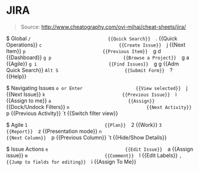 # JIRA

> Source: http://www.cheatography.com/ovi-mihai/cheat-sheets/jira/

$ Global
    `/                             {{Quick Search}} 
    `.                             {{Quick Operations}} 
    `c                             {{Create Issue}} 
    `j                             {{Next Item}} 
    `p                             {{Previous Item}} 
    `g d                           {{Dashboard}} 
    `g p                           {{Browse a Project}} 
    `g a                           {{Agile}} 
    `g i                           {{Find Issues}} 
    `g g                           {{Adm Quick Search}} 
    `Alt S                         {{Submit Form}} 
    `?                             {{Help}} 

$ Navigating Issues
    `o or Enter                    {{View selected}} 
    `j                             {{Next Issue}} 
    `k                             {{Previous Issue}} 
    `i                             {{Assign to me}} 
    `a                             {{Assign}} 
    `                              {{Dock/Undock Filters}} 
    `n                             {{Next Activity}} 
    `p                             {{Previous Activity}} 
    `t                             {{Switch filter view}} 

$ Agile
    `1                             {{Plan}} 
    `2                             {{Work}} 
    `3                             {{Report}} 
    `z                             {{Presen­tation mode}} 
    `n                             {{Next Column}} 
    `p                             {{Previous Column}} 
    `t                             {{Hide/Show Details}} 

$ Issue Actions
    `e                             {{Edit Issue}} 
    `a                             {{Assign issue}} 
    `m                             {{Comment}} 
    `l                             {{Edit Labels}} 
    `,                             {{Jump to fields for editing}} 
    `i                             {{Assign To Me}} 

